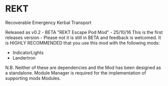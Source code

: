 # REKT
Recoverable Emergency Kerbal Transport

Released as v0.2 - BETA "REKT Escape Pod Mod" - 25/10/16
  This is the first releases version - Please not it is still in BETA and feedback is welcomed.
  It is HIGHLY RECOMMENDED that you use this mod with the following mods:
  - IndicatorLights
  - Landertron
  
  N.B.  Neither of these are dependencies and the Mod has been designed as a standalone. Module Manager is required for the               implementation of supporting mods Modules.

